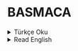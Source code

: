 # BASMACA
<details>
    <summary>Türkçe Oku</summary>

Basmaca, arı html-css ile oluşturulmuş açma kapama işini yapan bir düğmedir. 

Basmacaya basınca kapalı olan yeri açacaksınız, açık olan yeri kapayacaksınız. Bu işi ise javascript olmadan yapabileceksiniz. Böylece javascriptin yavaşlatıcı etkisinden sıyrılabileceksiniz. Tasarladığınız ağ sayfasına bakan kişinin bilgisayarını yormayacaksınız.

- Javascript yok
- Ağ tarayıcılarının hepsinde işler.

[Örneği görmek için tıklayınız.](https://data-deveb.github.io/basmaca/)

## Kullanma Kılavuzu

- Aşağıdaki basmacanın html kaynak kodlarını kapın.

```html
<input id="????-basmacayı-aç" type="radio" name="????-tr">
<label for="????-basmacayı-aç">AÇ</label>
<label for="????-basmacayı-yum">YUM</label>

<input id="????-basmacayı-yum" type="radio" name="????-tr" checked="">
<div>
  <!-- Başucu -->
  Başucu ayakucu arasındaki bu alana dilediğini yazabilirsin, koyabilirsin, katabilirsin.
  <!-- Ayakucu -->
</div>
```

- Basmacanın css kodlarını kapın.

```css
/************************************************************************
╔═══════════════════════════════════════════════════════════════════════╗
║ BASMACA 1.1                                                           ║
║ https://data-deveb.github.io/basmaca                                  ║
║ https://github.com/data-deveb/basmaca                                 ║
╚═══════════════════════════════════════════════════════════════════════╝
************************************************************************/

input[id*="-basmacayı-"],
input[id*="-basmacayı-"][type="radio"]:checked + *,
input[id*="-basmacayı-"]:not(:checked) + label + [for$="-basmacayı-yum"]{
  /* <input> hep görünmez tutulur. */
  display: none;
}

[for*="-basmacayı-"] {
  /* Tıklar iken yazılar seçilmemeli */
  cursor: pointer;
  user-select: none;
  -moz-user-select: none;
  -webkit-user-select: none;
  -ms-user-select: none;
}

[for*="-basmacayı-"] button{
  /* Kolanlar bir düğme barındırır iken işlemesi için tanımlandı. */
  pointer-events: none;
}
```

- Tasarım belgelerinizde kullanacağınız yerlere katın.

- ???? yazılı yerlere eşsiz bir değer yazın. Örnek: A0A1 > id="A0A1-basmacayı-aç", id="A0A1-basmacayı-yum" gibi.

- Bitti. Deneyebilirsiniz.

- [Bir sızı durumunda buradan bir başlık oluşturabilirsiniz.](https://github.com/data-deveb/basmaca/issues)
</details>
<details>
    <summary>Read English</summary>

Basmaca is a button that does the job of turning it on and off, created with pure html-css.

By pressing the pressure, you will open the closed place, you will close the open place. You can do this job without javascript. Thus, you will be able to avoid the slowing effect of javascript. You will not tire the computer of the person looking at the web page you have designed.

- No javascript
- It works in all web browsers.

[Click to see the example.](https://data-deveb.github.io/basmaca/)

</details>
